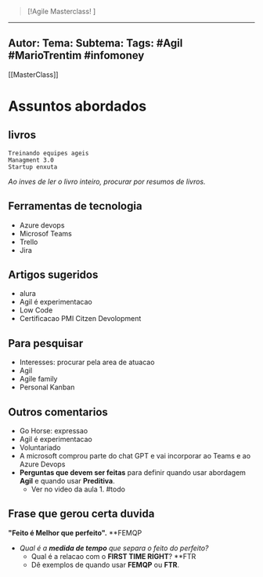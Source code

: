 
 >[!Agile Masterclass! ]
---
Autor: 
Tema:
Subtema: 
Tags: #Agil #MarioTrentim #infomoney 
---
[[MasterClass]]



# Assuntos abordados
## livros
	Treinando equipes ageis
	Managment 3.0
	Startup enxuta

_Ao inves de ler o livro inteiro, procurar por resumos de livros._

## Ferramentas de tecnologia
- Azure devops
- Microsof Teams
- Trello
- Jira

## Artigos sugeridos
- alura
- Agil é experimentacao
- Low Code
- Certificacao PMI Citzen Devolopment

## Para pesquisar
- Interesses: procurar pela area de atuacao
- Agil
- Agile family
- Personal Kanban

## Outros comentarios
- Go Horse: expressao
- Agil é experimentacao
- Voluntariado
- A microsoft comprou parte do chat GPT e vai incorporar ao Teams e ao Azure Devops
- **Perguntas que devem ser feitas** para definir quando usar abordagem **Agil** e quando usar **Preditiva**.
	- Ver no video da aula 1. #todo 

## Frase que gerou certa duvida
**"Feito é Melhor que perfeito".** **FEMQP

- *Qual é a __medida de tempo__ que separa o feito do perfeito?*
	- Qual é a relacao com o **FIRST TIME RIGHT**? **FTR
	- Dê exemplos de quando usar **FEMQP** ou **FTR**.


